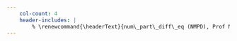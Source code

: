 ```yaml
---
    col-count: 4
    header-includes: |
        % \renewcommand{\headerText}{num\_part\_diff\_eq (NMPD), Prof Nagato, SS21 \\ j.illerhaus\@live.de, \today, (Seite \thepage)}
---
```

